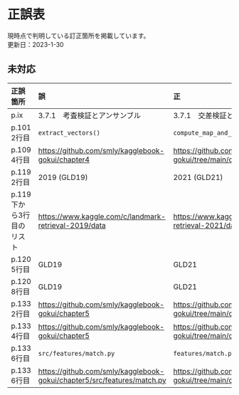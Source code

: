 # 正誤表

現時点で判明している訂正箇所を掲載しています。  
更新日：2023-1-30

## 未対応

| 正誤箇所 | 誤 |  正 |  
| :--- | :--- |:--- |
| p.ⅸ | 3.7.1　考査検証とアンサンブル | 3.7.1　交差検証とアンサンブル |
| p.101 2行目 | `extract_vectors()` | `compute_map_and_print()` |
| p.109 4行目 | https://github.com/smly/kagglebook-gokui/chapter4 | https://github.com/smly/kaggle-book-gokui/tree/main/chapter4 |
| p.119 2行目 | 2019 (GLD19) | 2021 (GLD21) |
| p.119 下から3行目のリスト | https://www.kaggle.com/c/landmark-retrieval-2019/data | https://www.kaggle.com/c/landmark-retrieval-2021/data |
| p.120 5行目 | GLD19 | GLD21 |
| p.120 8行目 | GLD19 | GLD21 |
| p.133 2行目 | https://github.com/smly/kagglebook-gokui/chapter5 | https://github.com/smly/kaggle-book-gokui/tree/main/chapter5 |
| p.133 4行目 | https://github.com/smly/kagglebook-gokui/chapter5 | https://github.com/smly/kaggle-book-gokui/tree/main/chapter5 |
| p.133 6行目 | `src/features/match.py` | `features/match.py` |
| p.133 6行目 | https://github.com/smly/kagglebook-gokui/chapter5/src/features/match.py | https://github.com/smly/kaggle-book-gokui/tree/main/chapter5/features/match.py |

